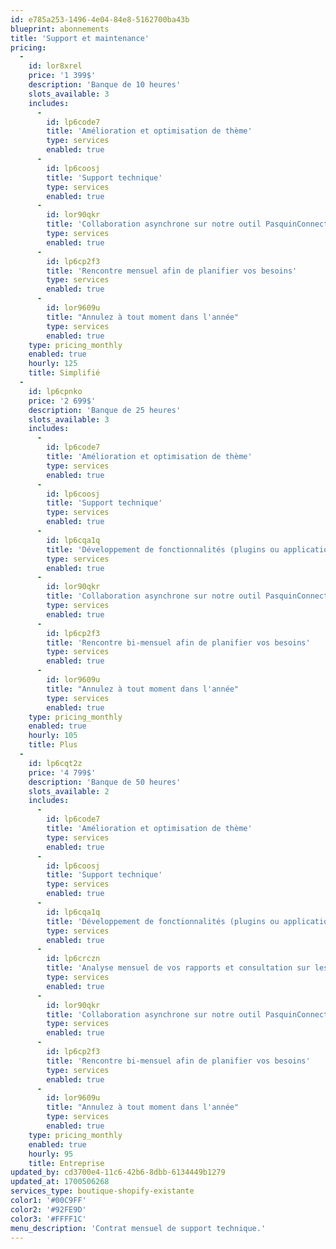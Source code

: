 ```yaml
---
id: e785a253-1496-4e04-84e8-5162700ba43b
blueprint: abonnements
title: 'Support et maintenance'
pricing:
  -
    id: lor8xrel
    price: '1 399$'
    description: 'Banque de 10 heures'
    slots_available: 3
    includes:
      -
        id: lp6code7
        title: 'Amélioration et optimisation de thème'
        type: services
        enabled: true
      -
        id: lp6coosj
        title: 'Support technique'
        type: services
        enabled: true
      -
        id: lor90qkr
        title: 'Collaboration asynchrone sur notre outil PasquinConnect'
        type: services
        enabled: true
      -
        id: lp6cp2f3
        title: 'Rencontre mensuel afin de planifier vos besoins'
        type: services
        enabled: true
      -
        id: lor9609u
        title: "Annulez à tout moment dans l'année"
        type: services
        enabled: true
    type: pricing_monthly
    enabled: true
    hourly: 125
    title: Simplifié
  -
    id: lp6cpnko
    price: '2 699$'
    description: 'Banque de 25 heures'
    slots_available: 3
    includes:
      -
        id: lp6code7
        title: 'Amélioration et optimisation de thème'
        type: services
        enabled: true
      -
        id: lp6coosj
        title: 'Support technique'
        type: services
        enabled: true
      -
        id: lp6cqa1q
        title: 'Développement de fonctionnalités (plugins ou applications personnalisé)'
        type: services
        enabled: true
      -
        id: lor90qkr
        title: 'Collaboration asynchrone sur notre outil PasquinConnect'
        type: services
        enabled: true
      -
        id: lp6cp2f3
        title: 'Rencontre bi-mensuel afin de planifier vos besoins'
        type: services
        enabled: true
      -
        id: lor9609u
        title: "Annulez à tout moment dans l'année"
        type: services
        enabled: true
    type: pricing_monthly
    enabled: true
    hourly: 105
    title: Plus
  -
    id: lp6cqt2z
    price: '4 799$'
    description: 'Banque de 50 heures'
    slots_available: 2
    includes:
      -
        id: lp6code7
        title: 'Amélioration et optimisation de thème'
        type: services
        enabled: true
      -
        id: lp6coosj
        title: 'Support technique'
        type: services
        enabled: true
      -
        id: lp6cqa1q
        title: 'Développement de fonctionnalités (plugins ou applications personnalisé)'
        type: services
        enabled: true
      -
        id: lp6crczn
        title: 'Analyse mensuel de vos rapports et consultation sur les améliorations'
        type: services
        enabled: true
      -
        id: lor90qkr
        title: 'Collaboration asynchrone sur notre outil PasquinConnect'
        type: services
        enabled: true
      -
        id: lp6cp2f3
        title: 'Rencontre bi-mensuel afin de planifier vos besoins'
        type: services
        enabled: true
      -
        id: lor9609u
        title: "Annulez à tout moment dans l'année"
        type: services
        enabled: true
    type: pricing_monthly
    enabled: true
    hourly: 95
    title: Entreprise
updated_by: cd3700e4-11c6-42b6-8dbb-6134449b1279
updated_at: 1700506268
services_type: boutique-shopify-existante
color1: '#00C9FF'
color2: '#92FE9D'
color3: '#FFFF1C'
menu_description: 'Contrat mensuel de support technique.'
---
```

